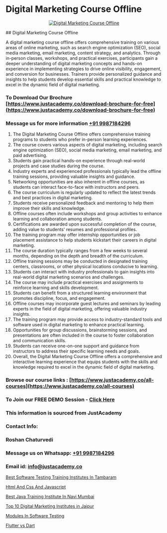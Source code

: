 # Digital Marketing Course Offline

<p align="center">
  <a href="https://justacademy.co/course-detail/digital-marketing">
    <img src="https://justacademy.co/storage2/course_image/1676636720_course_image.webp" alt="Digital Marketing Course Offline">
  </a>
</p>
## Digital Marketing Course Offline

A digital marketing course offline offers comprehensive training on various areas of online marketing, such as search engine optimization (SEO), social media marketing, email marketing, content strategy, and analytics. Through in-person classes, workshops, and practical exercises, participants gain a deeper understanding of digital marketing concepts and hands-on experience in implementing strategies to drive online visibility, engagement, and conversion for businesses. Trainers provide personalized guidance and insights to help students develop essential skills and practical knowledge to excel in the dynamic field of digital marketing.
### To Download Our Brochure [https://www.justacademy.co/download-brochure-for-free](https://www.justacademy.co/download-brochure-for-free)
### Message us for more information [+91 9987184296](https://api.whatsapp.com/send?phone=919987184296)
1) The Digital Marketing Course Offline offers comprehensive training programs to students who prefer in-person learning experiences.
2) The course covers various aspects of digital marketing, including search engine optimization (SEO), social media marketing, email marketing, and paid advertising.
3) Students gain practical hands-on experience through real-world projects and case studies during the course.
4) Industry experts and experienced professionals typically lead the offline training sessions, providing valuable insights and guidance.
5) Networking opportunities are also inherent in offline courses, as students can interact face-to-face with instructors and peers.
6) The course curriculum is regularly updated to reflect the latest trends and best practices in digital marketing.
7) Students receive personalized feedback and mentoring to help them improve their skills and knowledge.
8) Offline courses often include workshops and group activities to enhance learning and collaboration among students.
9) Certifications are awarded upon successful completion of the course, adding value to students' resumes and professional profiles.
10) The training program may offer internship opportunities or job placement assistance to help students kickstart their careers in digital marketing.
11) The course duration typically ranges from a few weeks to several months, depending on the depth and breadth of the curriculum.
12) Offline training sessions may be conducted in designated training centers, classrooms, or other physical locations conducive to learning.
13) Students can interact with industry professionals to gain insights into real-world digital marketing scenarios and challenges.
14) The course may include practical exercises and assignments to reinforce learning and skills development.
15) Students can benefit from a structured learning environment that promotes discipline, focus, and engagement.
16) Offline courses may incorporate guest lectures and seminars by leading experts in the field of digital marketing, offering valuable industry insights.
17) The training program may provide access to industry-standard tools and software used in digital marketing to enhance practical learning.
18) Opportunities for group discussions, brainstorming sessions, and presentations are often included in the course to foster collaboration and communication skills.
19) Students can receive one-on-one support and guidance from instructors to address their specific learning needs and goals.
20) Overall, the Digital Marketing Course Offline offers a comprehensive and interactive learning experience that equips students with the skills and knowledge required to excel in the dynamic field of digital marketing.

### Browse our course links : [https://www.justacademy.co/all-courses](https://www.justacademy.co/all-courses) 
### To Join our FREE DEMO Session - [Click Here](https://www.justacademy.co/register-for-course-demo)


### This information is sourced from JustAcademy
### Contact Info:
### Roshan Chaturvedi
### Message us on Whatsapp: [+91 9987184296](https://api.whatsapp.com/send?phone=919987184296)
### Email id: [info@justacademy.co](mailto:info@justacademy.co)
                
[Best Software Testing Training Institutes In Tambaram](https://www.linkedin.com/pulse/best-software-testing-training-institutes-tambaram-xiw0f?trackingId=1akWBM%2FcP%2FjYMY4veOMnVQ%3D%3D&lipi=urn%3Ali%3Apage%3Ad_flagship3_company_admin%3BCp0x2GOYQ7yuHLQJq%2Fwubg%3D%3D)

[Html And Css And Javascript](https://www.linkedin.com/pulse/html-css-javascript-software-training-mountain-view-hrj6e?trackingId=ObX1uImZva0GwMPOamqPjg%3D%3D&lipi=urn%3Ali%3Apage%3Ad_flagship3_company_admin%3BRmRTtwAISLyMmFqcBdL04g%3D%3D)

[Best Java Training Institute In Navi Mumbai](https://medium.com/@mahi3106/best-java-training-institute-in-navi-mumbai-998ec853a64c)

[Top 10 Digital Marketing Institutes in Jaipur](https://medium.com/@mistersumit961/top-10-digital-marketing-institutes-in-jaipur-6ad69d41b414)

[Modules In Software Testing](https://justacademyin.github.io/justacademy/modules-in-software-testing)

[Flutter vs Dart](https://justacademyin.github.io/justacademy/flutter-vs-dart)

